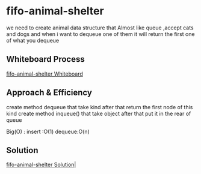 # fifo-animal-shelter
we need to create animal data structure that Almost like queue ,accept cats and dogs and when i want to dequeue one of them it will return the first one of what you dequeue

## Whiteboard Process
[fifo-animal-shelter Whiteboard](https://miro.com/app/board/o9J_lG44R2c=/)

## Approach & Efficiency
create method dequeue that take kind after that return the first node of this kind
create method inqueue() that take object after that put it in the rear of queue

Big(O) :
insert :O(1)
dequeue:O(n)

## Solution
[fifo-animal-shelter Solution](https://github.com/M7madMomani2/data-structures-and-algorithms/blob/main/python/challenges/fifo_animal_shelter/fifo_animal_shelter.py)|
